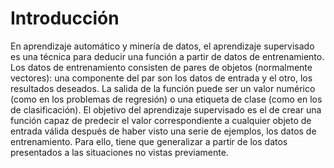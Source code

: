 # Introducción

En aprendizaje automático y minería de datos, el aprendizaje supervisado es una técnica para deducir una función a partir de datos de entrenamiento. Los datos de entrenamiento consisten de pares de objetos (normalmente vectores): una componente del par son los datos de entrada y el otro, los resultados deseados. La salida de la función puede ser un valor numérico (como en los problemas de regresión) o una etiqueta de clase (como en los de clasificación). El objetivo del aprendizaje supervisado es el de crear una función capaz de predecir el valor correspondiente a cualquier objeto de entrada válida después de haber visto una serie de ejemplos, los datos de entrenamiento. Para ello, tiene que generalizar a partir de los datos presentados a las situaciones no vistas previamente.